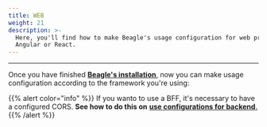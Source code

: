 ```yaml
---
title: WEB
weight: 21
description: >-
  Here, you'll find how to make Beagle's usage configuration for web projects on
  Angular or React.
---
```


---

Once you have finished [**Beagle's installation**,](/get-started/installing-beagle/web) now you can make usage configuration according to the framework you're using:

{{% alert color="info" %}}
If you wanto to use a BFF, it's necessary to have a configured CORS. **See how to do this on** [**use configurations for backend**.](/get-started/using-beagle/backend#cors)
{{% /alert %}}

